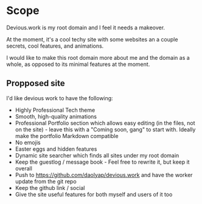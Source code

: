 # Scope
Devious.work is my root domain and I feel it needs a makeover.

At the moment, it's a cool techy site with some websites an a couple secrets, cool features, and animations.

I would like to make this root domain more about me and the domain as a whole, as opposed to its minimal features at the moment.

## Propposed site
I'd like devious work to have the following:
- Highly Professional Tech theme
- Smooth, high-quality animations
- Professional Portfolio section which allows easy editing (in the files, not on the site) - leave this with a "Coming soon, gang" to start with. Ideally make the portfolio Markdown compatible
- No emojis
- Easter eggs and hidden features
- Dynamic site searcher which finds all sites under my root domain
- Keep the guestlog / message book - Feel free to rewrite it, but keep it overall
- Push to https://github.com/daolyap/devious.work and have the worker update from the git repo
- Keep the github link / social
- Give the site useful features for both myself and users of it too